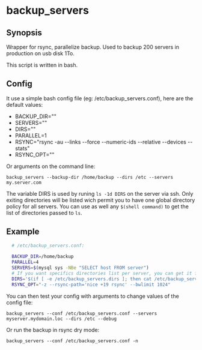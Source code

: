 backup_servers
=============

## Synopsis

Wrapper for rsync, parallelize backup. Used to backup 200 servers in production on usb disk 1To.

This script is written in bash.

## Config
It use a simple bash config file (eg: /etc/backup_servers.conf), here are the default values:

- BACKUP_DIR=""
- SERVERS=""
- DIRS=""
- PARALLEL=1
- RSYNC="rsync -au --links --force --numeric-ids --relative --devices --stats"
- RSYNC_OPT=""

Or arguments on the command line:

  `backup_servers --backup-dir /home/backup --dirs /etc --servers my.server.com`
  
The variable DIRS is used by runing `ls -1d DIRS` on the server via ssh.
Only exiting directories will be listed wich permit you to have one global directory policy for all servers.
You can use as well any `$(shell command)` to get the list of directories passed to `ls`.

## Example

```bash
  # /etc/backup_servers.conf:
  
  BACKUP_DIR=/home/backup
  PARALLEL=4
  SERVERS=$(mysql sys -NBe "SELECT host FROM server")
  # If you want specifics directories list per server, you can get it from a file on the server
  DIRS='$(if [ -e /etc/backup_servers.dirs ]; then cat /etc/backup_servers.dirs; else echo "/etc /home"; fi)'
  RSYNC_OPT="-z --rsync-path='nice +19 rsync' --bwlimit 1024"

```
You can then test your config with arguments to change values of the config file:

  `backup_servers --conf /etc/backup_servers.conf --servers myserver.mydomain.loc --dirs /etc --debug`
  
Or run the backup in rsync dry mode:
  
  `backup_servers --conf /etc/backup_servers.conf -n`
  


